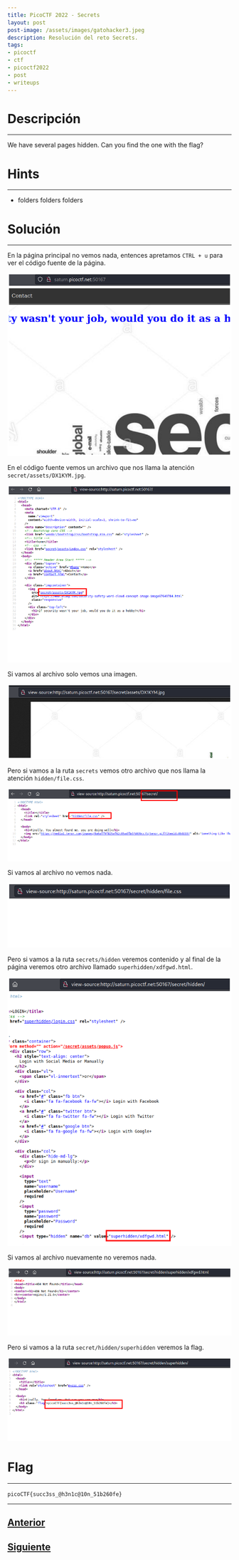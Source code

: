 ```yaml
---
title: PicoCTF 2022 - Secrets 
layout: post
post-image: /assets/images/gatohacker3.jpeg 
description: Resolución del reto Secrets. 
tags:
- picoctf
- ctf
- picoctf2022
- post
- writeups
---
```

# Descripción
---

We have several pages hidden. Can you find the one with the flag?


# Hints
---

- folders folders folders


# Solución
---

En la página principal no vemos nada, entences apretamos `CTRL + u` para ver el código fuente de la página.

![](/assets/images/images-picoctf-2022/secrets-1.png)

En el código fuente vemos un archivo que nos llama la atención `secret/assets/DX1KYM.jpg`.

![](/assets/images/images-picoctf-2022/secrets-2.png)

Si vamos al archivo solo vemos una imagen.

![](/assets/images/images-picoctf-2022/secrets-3.png)

Pero si vamos a la ruta `secrets` vemos otro archivo que nos llama la atención `hidden/file.css`.

![](/assets/images/images-picoctf-2022/secrets-4.png)

Si vamos al archivo no vemos nada.

![](/assets/images/images-picoctf-2022/secrets-5.png)

Pero si vamos a la ruta `secrets/hidden` veremos contenido y al final de la página veremos otro archivo llamado `superhidden/xdfgwd.html`.

![](/assets/images/images-picoctf-2022/secrets-6.png)

Si vamos al archivo nuevamente no veremos nada.

![](/assets/images/images-picoctf-2022/secrets-8.png)

Pero si vamos a la ruta `secret/hidden/superhidden` veremos la flag.

![](/assets/images/images-picoctf-2022/secrets-9.png)


# Flag
---

`picoCTF{succ3ss_@h3n1c@10n_51b260fe}`

---

## [Anterior](/blog/Roboto-Sans)
## [Siguiente](/blog/SQL-Direct)